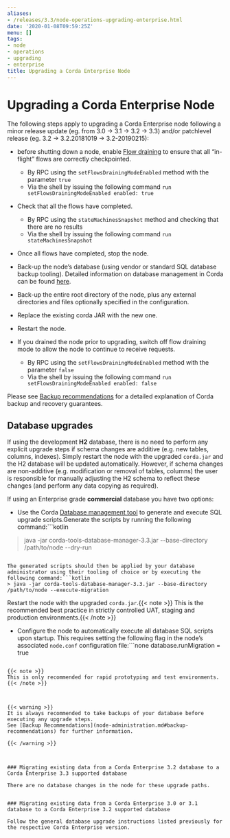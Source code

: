```yaml
---
aliases:
- /releases/3.3/node-operations-upgrading-enterprise.html
date: '2020-01-08T09:59:25Z'
menu: []
tags:
- node
- operations
- upgrading
- enterprise
title: Upgrading a Corda Enterprise Node
---
```



# Upgrading a Corda Enterprise Node

The following steps apply to upgrading a Corda Enterprise node following a minor release update (eg. from 3.0 -> 3.1 -> 3.2 -> 3.3)
and/or patchlevel release (eg. 3.2 -> 3.2.20181019 -> 3.2-20190215):


* before shutting down a node, enable [Flow draining](upgrading-cordapps.md#upgrading-cordapps-flow-drains) to ensure that all “in-flight” flows are correctly checkpointed.
    * By RPC using the `setFlowsDrainingModeEnabled` method with the parameter `true`
    * Via the shell by issuing the following command `run setFlowsDrainingModeEnabled enabled: true`


* Check that all the flows have completed.
    * By RPC using the `stateMachinesSnapshot` method and checking that there are no results
    * Via the shell by issuing the following command `run stateMachinesSnapshot`


* Once all flows have completed, stop the node.
* Back-up the node’s database (using vendor or standard SQL database backup tooling).
Detailed information on database management in Corda can be found [here](database-management.md).
* Back-up the entire root directory of the node, plus any external directories and files optionally specified in the configuration.
* Replace the existing corda JAR with the new one.
* Restart the node.
* If you drained the node prior to upgrading, switch off flow draining mode to allow the node to continue to receive requests.
    * By RPC using the `setFlowsDrainingModeEnabled` method with the parameter `false`
    * Via the shell by issuing the following command `run setFlowsDrainingModeEnabled enabled: false`



Please see [Backup recommendations](node-administration.md#backup-recommendations) for a detailed explanation of Corda backup and recovery guarantees.


## Database upgrades

If using the development **H2** database, there is no need to perform any explicit upgrade steps if schema changes are additive (e.g. new tables, columns, indexes).
Simply restart the node with the upgraded `corda.jar` and the H2 database will be updated automatically.
However, if schema changes are non-additive (e.g. modification or removal of tables, columns) the user is responsible for manually adjusting
the H2 schema to reflect these changes (and perform any data copying as required).

If using an Enterprise grade **commercial** database you have two options:


* Use the Corda [Database management tool](database-management.md#migration-tool) to generate and execute SQL upgrade scripts.Generate the scripts by running the following command:```kotlin
> java -jar corda-tools-database-manager-3.3.jar --base-directory /path/to/node --dry-run
```

The generated scripts should then be applied by your database administrator using their tooling of choice or by executing the following command:```kotlin
> java -jar corda-tools-database-manager-3.3.jar --base-directory /path/to/node --execute-migration
```

Restart the node with the upgraded `corda.jar`.{{< note >}}
This is the recommended best practice in strictly controlled UAT, staging and production environments.{{< /note >}}

* Configure the node to automatically execute all database SQL scripts upon startup.
This requires setting the following flag in the node’s associated `node.conf` configuration file:```none
database.runMigration = true
```

{{< note >}}
This is only recommended for rapid prototyping and test environments.{{< /note >}}



{{< warning >}}
It is always recommended to take backups of your database before executing any upgrade steps.
See [Backup Recommendations](node-administration.md#backup-recommendations) for further information.

{{< /warning >}}



### Migrating existing data from a Corda Enterprise 3.2 database to a Corda Enterprise 3.3 supported database

There are no database changes in the node for these upgrade paths.


### Migrating existing data from a Corda Enterprise 3.0 or 3.1 database to a Corda Enterprise 3.2 supported database

Follow the general database upgrade instructions listed previously for the respective Corda Enterprise version.


